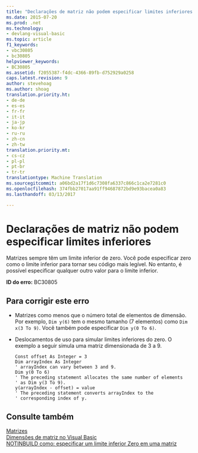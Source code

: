 ```yaml
---
title: "Declarações de matriz não podem especificar limites inferiores | Documentos do Microsoft"
ms.date: 2015-07-20
ms.prod: .net
ms.technology:
- devlang-visual-basic
ms.topic: article
f1_keywords:
- vbc30805
- bc30805
helpviewer_keywords:
- BC30805
ms.assetid: f2055387-f4dc-4366-89fb-d752929a0258
caps.latest.revision: 9
author: stevehoag
ms.author: shoag
translation.priority.ht:
- de-de
- es-es
- fr-fr
- it-it
- ja-jp
- ko-kr
- ru-ru
- zh-cn
- zh-tw
translation.priority.mt:
- cs-cz
- pl-pl
- pt-br
- tr-tr
translationtype: Machine Translation
ms.sourcegitcommit: a06bd2a17f1d6c7308fa6337c866c1ca2e7281c0
ms.openlocfilehash: 374fbb27017aa91ff94687872bd9e93bacea0a83
ms.lasthandoff: 03/13/2017

---
```

# <a name="array-declarations-cannot-specify-lower-bounds"></a>Declarações de matriz não podem especificar limites inferiores
Matrizes sempre têm um limite inferior de zero. Você pode especificar zero como o limite inferior para tornar seu código mais legível. No entanto, é possível especificar qualquer outro valor para o limite inferior.  
  
 **ID do erro:** BC30805  
  
## <a name="to-correct-this-error"></a>Para corrigir este erro  
  
-   Matrizes como menos que o número total de elementos de dimensão. Por exemplo, `Dim y(6)` tem o mesmo tamanho (7 elementos) como `Dim x(3 To 9)`. Você também pode especificar `Dim y(0 To 6)`.  
  
-   Deslocamentos de uso para simular limites inferiores do zero. O exemplo a seguir simula uma matriz dimensionada de 3 a 9.  
  
    ```  
    Const offset As Integer = 3  
    Dim arrayIndex As Integer  
    ' arrayIndex can vary between 3 and 9.  
    Dim y(0 To 6)  
    ' The preceding statement allocates the same number of elements  
    ' as Dim y(3 To 9).  
    y(arrayIndex - offset) = value  
    ' The preceding statement converts arrayIndex to the  
    ' corresponding index of y.  
    ```  
  
## <a name="see-also"></a>Consulte também  
 [Matrizes](../../visual-basic/programming-guide/language-features/arrays/index.md)   
 [Dimensões de matriz no Visual Basic](../../visual-basic/programming-guide/language-features/arrays/array-dimensions.md)   
 [NOTINBUILD como: especificar um limite inferior Zero em uma matriz](http://msdn.microsoft.com/en-us/20ffd49a-64f7-4634-8ed0-46ba1049d935)

